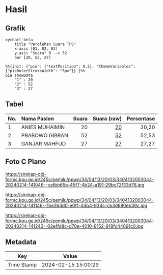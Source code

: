 # Hasil

## Grafik

```mermaid
xychart-beta
    title "Perolehan Suara TPS"
    x-axis [01, 02, 03]
    y-axis "Suara" 0 --> 52
    bar [20, 52, 27]
```

```mermaid
%%{init: {"pie": {"textPosition": 0.5}, "themeVariables": {"pieOuterStrokeWidth": "5px"}} }%%
pie showData
    "1" : 20
    "2" : 52
    "3" : 27
```

## Tabel

| No. | Nama Paslon    | Suara | Suara (raw) | Persentase |
|:--- |:-------------- | -----:| -----------:| ----------:|
| 1   | ANIES MUHAIMIN | 20    | [20][p-1]   | 20,20      |
| 2   | PRABOWO GIBRAN | 52    | [52][p-2]   | 52,53      |
| 3   | GANJAR MAHFUD  | 27    | [27][p-3]   | 27,27      |


[p-1]: https://github.com/gigit-pemilu/pemilu-2024-34-di-yogyakarta/blob/main/pilpres/hitung-suara/sub/34-di-yogyakarta/sub/04-sleman/sub/13-sleman/sub/2003-tridadi/sub/044-tps/sub/paslon-1.txt
[p-2]: https://github.com/gigit-pemilu/pemilu-2024-34-di-yogyakarta/blob/main/pilpres/hitung-suara/sub/34-di-yogyakarta/sub/04-sleman/sub/13-sleman/sub/2003-tridadi/sub/044-tps/sub/paslon-2.txt
[p-3]: https://github.com/gigit-pemilu/pemilu-2024-34-di-yogyakarta/blob/main/pilpres/hitung-suara/sub/34-di-yogyakarta/sub/04-sleman/sub/13-sleman/sub/2003-tridadi/sub/044-tps/sub/paslon-3.txt

## Foto C Plano

https://sirekap-obj-formc.kpu.go.id/245c/pemilu/ppwp/34/04/13/20/03/3404132003044-20240214-141046--cafbb65e-45f7-4b24-a191-29bc72f33d78.jpg

https://sirekap-obj-formc.kpu.go.id/245c/pemilu/ppwp/34/04/13/20/03/3404132003044-20240214-141146--1be36dd0-e0f1-44b4-934c-cb3d680eb39c.jpg

https://sirekap-obj-formc.kpu.go.id/245c/pemilu/ppwp/34/04/13/20/03/3404132003044-20240214-141242--02e1fd8c-d70e-4010-8152-918fc44091c0.jpg


## Metadata

| Key        | Value               |
| ---------- | ------------------- |
| Time Stamp | 2024-02-15 15:00:29 |




